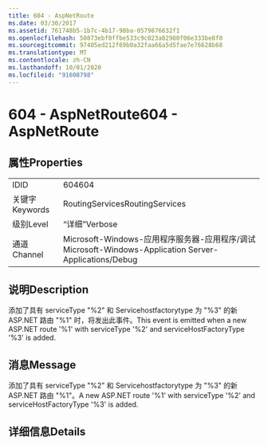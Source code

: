 ```yaml
---
title: 604 - AspNetRoute
ms.date: 03/30/2017
ms.assetid: 761748b5-1b7c-4b17-98ba-0579876632f1
ms.openlocfilehash: 50873ebf0ffbe533c9c023a02980f06e333be8f0
ms.sourcegitcommit: 97405ed212f69b0a32faa66a5d5fae7e76628b68
ms.translationtype: MT
ms.contentlocale: zh-CN
ms.lasthandoff: 10/01/2020
ms.locfileid: "91608798"
---
```

# <a name="604---aspnetroute"></a><span data-ttu-id="8c8f7-102">604 - AspNetRoute</span><span class="sxs-lookup"><span data-stu-id="8c8f7-102">604 - AspNetRoute</span></span>
## <a name="properties"></a><span data-ttu-id="8c8f7-103">属性</span><span class="sxs-lookup"><span data-stu-id="8c8f7-103">Properties</span></span>  
  
|||  
|-|-|  
|<span data-ttu-id="8c8f7-104">ID</span><span class="sxs-lookup"><span data-stu-id="8c8f7-104">ID</span></span>|<span data-ttu-id="8c8f7-105">604</span><span class="sxs-lookup"><span data-stu-id="8c8f7-105">604</span></span>|  
|<span data-ttu-id="8c8f7-106">关键字</span><span class="sxs-lookup"><span data-stu-id="8c8f7-106">Keywords</span></span>|<span data-ttu-id="8c8f7-107">RoutingServices</span><span class="sxs-lookup"><span data-stu-id="8c8f7-107">RoutingServices</span></span>|  
|<span data-ttu-id="8c8f7-108">级别</span><span class="sxs-lookup"><span data-stu-id="8c8f7-108">Level</span></span>|<span data-ttu-id="8c8f7-109">“详细”</span><span class="sxs-lookup"><span data-stu-id="8c8f7-109">Verbose</span></span>|  
|<span data-ttu-id="8c8f7-110">通道</span><span class="sxs-lookup"><span data-stu-id="8c8f7-110">Channel</span></span>|<span data-ttu-id="8c8f7-111">Microsoft-Windows-应用程序服务器-应用程序/调试</span><span class="sxs-lookup"><span data-stu-id="8c8f7-111">Microsoft-Windows-Application Server-Applications/Debug</span></span>|  
  
## <a name="description"></a><span data-ttu-id="8c8f7-112">说明</span><span class="sxs-lookup"><span data-stu-id="8c8f7-112">Description</span></span>  
 <span data-ttu-id="8c8f7-113">添加了具有 serviceType "%2" 和 Servicehostfactorytype 为 "%3" 的新 ASP.NET 路由 "%1" 时，将发出此事件。</span><span class="sxs-lookup"><span data-stu-id="8c8f7-113">This event is emitted when a new ASP.NET route '%1' with serviceType '%2' and serviceHostFactoryType '%3' is added.</span></span>  
  
## <a name="message"></a><span data-ttu-id="8c8f7-114">消息</span><span class="sxs-lookup"><span data-stu-id="8c8f7-114">Message</span></span>  
 <span data-ttu-id="8c8f7-115">添加了具有 serviceType "%2" 和 Servicehostfactorytype 为 "%3" 的新 ASP.NET 路由 "%1"。</span><span class="sxs-lookup"><span data-stu-id="8c8f7-115">A new ASP.NET route '%1' with serviceType '%2' and serviceHostFactoryType '%3' is added.</span></span>  
  
## <a name="details"></a><span data-ttu-id="8c8f7-116">详细信息</span><span class="sxs-lookup"><span data-stu-id="8c8f7-116">Details</span></span>
